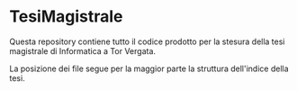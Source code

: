 # TesiMagistrale

Questa repository contiene tutto il codice prodotto per la stesura della tesi magistrale di Informatica a Tor Vergata.

La posizione dei file segue per la maggior parte la struttura dell'indice della tesi.
